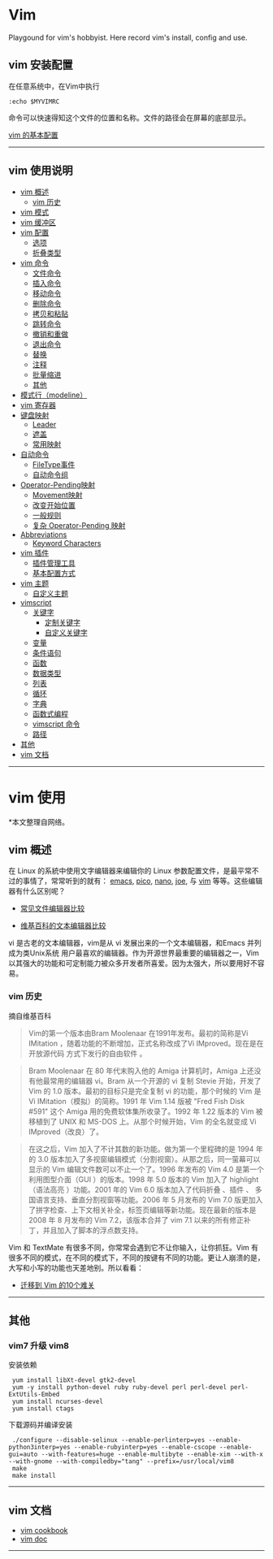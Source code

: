 # Vim
Playgound for vim's hobbyist. Here record vim's install, config and use. 

## vim 安装配置

在任意系统中，在Vim中执行

    :echo $MYVIMRC
命令可以快速得知这个文件的位置和名称。文件的路径会在屏幕的底部显示。

[vim 的基本配置](https://github.com/TourDJ/tangvim/blob/master/tang.vim)     




***

## vim 使用说明
   
  - [vim 概述](#summary)  
    - [vim 历史](#history)   
  - [vim 模式](https://github.com/TourDJ/tangvim/blob/master/doc/mode.md#mode)   
  - [vim 缓冲区](https://github.com/TourDJ/tangvim/blob/master/doc/buffer.md#buffer)    
  - [vim 配置](https://github.com/TourDJ/tangvim/blob/master/doc/config.md#config)      
    - [选项](https://github.com/TourDJ/tangvim/blob/master/doc/config.md#option)    
    - [折叠类型](https://github.com/TourDJ/tangvim/blob/master/doc/config.md#fold)    
  - [vim 命令](https://github.com/TourDJ/tangvim/blob/master/doc/command.md#vimcmd)      
    - [文件命令](https://github.com/TourDJ/tangvim/blob/master/doc/command.md#vimcmd_file)      
    - [插入命令](https://github.com/TourDJ/tangvim/blob/master/doc/command.md#vimcmd_insert)     
    - [移动命令](https://github.com/TourDJ/tangvim/blob/master/doc/command.md#vimcmd_move)      
    - [删除命令](https://github.com/TourDJ/tangvim/blob/master/doc/command.md#vimcmd_delete)     
    - [拷贝和粘贴](https://github.com/TourDJ/tangvim/blob/master/doc/command.md#vimcmd_yank)   
    - [跳转命令](https://github.com/TourDJ/tangvim/blob/master/doc/command.md#vimcmd_jump)     
    - [撤销和重做](https://github.com/TourDJ/tangvim/blob/master/doc/command.md#vimcmd_undo)      
    - [退出命令](https://github.com/TourDJ/tangvim/blob/master/doc/command.md#vimcmd_exit)    
    - [替换](https://github.com/TourDJ/tangvim/blob/master/doc/command.md#vimcmd_replace)        
    - [注释](https://github.com/TourDJ/tangvim/blob/master/doc/command.md#vimcmd_comment)      
    - [批量缩进](https://github.com/TourDJ/tangvim/blob/master/doc/command.md#vimcmd_indent)     
    - [其他](https://github.com/TourDJ/tangvim/blob/master/doc/command.md#vimcmd_other)  
  - [模式行（modeline）](https://github.com/TourDJ/tangvim/blob/master/doc/modeline.md#modeline)   
  - [vim 寄存器](https://github.com/TourDJ/tangvim/blob/master/doc/register.md#register)
  - [键盘映射](https://github.com/TourDJ/tangvim/blob/master/doc/key-mapping.md#mapping)  
    - [Leader](https://github.com/TourDJ/tangvim/blob/master/doc/key-mapping.md#leader)    
    - [遮盖](https://github.com/TourDJ/tangvim/blob/master/doc/key-mapping.md#override)   
    - [常用映射](https://github.com/TourDJ/tangvim/blob/master/doc/key-mapping.md#cusmapping)     
  - [自动命令](https://github.com/TourDJ/tangvim/blob/master/doc/autocmd.md#autocmd)    
    - [FileType事件](https://github.com/TourDJ/tangvim/blob/master/doc/autocmd.md#filetype)   
    - [自动命令组](https://github.com/TourDJ/tangvim/blob/master/doc/autocmd.md#augroup)    
  - [Operator-Pending映射](https://github.com/TourDJ/tangvim/blob/master/doc/operator-pending-mapping.md#operator)  
    - [Movement映射](https://github.com/TourDJ/tangvim/blob/master/doc/operator-pending-mapping.md#movement)     
    - [改变开始位置](https://github.com/TourDJ/tangvim/blob/master/doc/operator-pending-mapping.md#chgloc)   
    - [一般规则](https://github.com/TourDJ/tangvim/blob/master/doc/operator-pending-mapping.md#cusprin)     
    - [复杂 Operator-Pending 映射](https://github.com/TourDJ/tangvim/blob/master/doc/operator-pending-mapping.md#moreop)      
  - [Abbreviations](https://github.com/TourDJ/tangvim/blob/master/doc/abbreviations.md#abbrev) 
    - [Keyword Characters](https://github.com/TourDJ/tangvim/blob/master/doc/abbreviations.md#keyword)    
  - [vim 插件](https://github.com/TourDJ/tangvim/blob/master/doc/plugin.md#plugin)       
    - [插件管理工具](https://github.com/TourDJ/tangvim/blob/master/doc/plugin.md#plugintool)     
    - [基本配置方式](https://github.com/TourDJ/tangvim/blob/master/doc/plugin.md#pluginconfig)    
  - [vim 主题](https://github.com/TourDJ/tangvim/blob/master/doc/theme.md#theme)    
    - [自定义主题](https://github.com/TourDJ/tangvim/blob/master/doc/theme.md#definetheme)         
  - [vimscript](https://github.com/TourDJ/tangvim/blob/master/doc/vimscript.md#vimscript)     
    - [关键字](https://github.com/TourDJ/tangvim/blob/master/doc/keyword.md#keyword)    
        - [定制关键字](https://github.com/TourDJ/tangvim/blob/master/doc/keyword.md#commonkeyword)     
        - [自定义关键字](https://github.com/TourDJ/tangvim/blob/master/doc/keyword.md#definekeyword)    
    - [变量](https://github.com/TourDJ/tangvim/blob/master/doc/vimscript.md#varli)   
    - [条件语句](https://github.com/TourDJ/tangvim/blob/master/doc/vimscript.md#condition)     
    - [函数](https://github.com/TourDJ/tangvim/blob/master/doc/vimscript.md#function)      
    - [数据类型](https://github.com/TourDJ/tangvim/blob/master/doc/vimscript.md#datatype)   
    - [列表](https://github.com/TourDJ/tangvim/blob/master/doc/vimscript.md#list)     
    - [循环](https://github.com/TourDJ/tangvim/blob/master/doc/vimscript.md#loop)    
    - [字典](https://github.com/TourDJ/tangvim/blob/master/doc/vimscript.md#dict)    
    - [函数式编程](https://github.com/TourDJ/tangvim/blob/master/doc/vimscript.md#functional)   
    - [vimscript 命令](https://github.com/TourDJ/tangvim/blob/master/doc/vimscript.md#script)       
    - [路径](https://github.com/TourDJ/tangvim/blob/master/doc/vimscript.md#path)   
  - [其他](#other)  
  - [vim 文档](#doc)       
***

# <a id="vim">vim 使用</a>
*本文整理自网络。

## <a id="summary">vim 概述</a>    
在 Linux 的系統中使用文字编辑器来编辑你的 Linux 参数配置文件，是最平常不过的事情了，常常听到的就有： [emacs](http://www.gnu.org/software/emacs/), [pico](https://en.wikipedia.org/wiki/Pico_(text_editor)), [nano](http://sourceforge.net/projects/nano/), [joe](http://sourceforge.net/projects/joe-editor/), 与 [vim](http://www.vim.org) 等等。这些编辑器有什么区别呢？     

* [常见文件编辑器比较](http://encyclopedia.thefreedictionary.com/Listz+of+text+editors)   

* [维基百科的文本编辑器比较](http://en.wikipedia.org/wiki/Comparison_of_text_editors)    

vi 是古老的文本编辑器，vim是从 vi 发展出来的一个文本编辑器，和Emacs 并列成为类Unix系统 用户最喜欢的编辑器。作为开源世界最重要的编辑器之一，Vim 以其强大的功能和可定制能力被众多开发者所喜爱。因为太强大，所以要用好不容易。

### <a id="history">vim 历史</a>

摘自维基百科
> Vim的第一个版本由Bram Moolenaar 在1991年发布。最初的简称是Vi IMitation ，随着功能的不断增加，正式名称改成了Vi IMproved。现在是在开放源代码 方式下发行的自由软件 。

> Bram Moolenaar 在 80 年代末购入他的 Amiga 计算机时，Amiga 上还没有他最常用的编辑器 vi。Bram 从一个开源的 vi 复制 Stevie 开始，开发了 Vim 的 1.0 版本。最初的目标只是完全复制 vi 的功能，那个时候的 Vim 是Vi IMitation（模拟）的简称。1991 年 Vim 1.14 版被 "Fred Fish Disk #591" 这个 Amiga 用的免费软体集所收录了。1992 年 1.22 版本的 Vim 被移植到了 UNIX 和 MS-DOS 上。从那个时候开始，Vim 的全名就变成 Vi IMproved（改良）了。

> 在这之后，Vim 加入了不计其数的新功能。做为第一个里程碑的是 1994 年的 3.0 版本加入了多视窗编辑模式（分割视窗）。从那之后，同一萤幕可以显示的 Vim 编辑文件数可以不止一个了。1996 年发布的 Vim 4.0 是第一个利用图型介面（GUI ）的版本。1998 年 5.0 版本的 Vim 加入了 highlight（语法高亮 ）功能。2001 年的 Vim 6.0 版本加入了代码折叠 、插件 、 多国语言支持、垂直分割视窗等功能。2006 年 5 月发布的 Vim 7.0 版更加入了拼字检查、上下文相关补全，标签页编辑等新功能。现在最新的版本是 2008 年 8 月发布的 Vim 7.2，该版本合并了 vim 7.1 以来的所有修正补丁，并且加入了脚本的浮点数支持。


Vim 和 TextMate 有很多不同，你常常会遇到它不让你输入，让你抓狂。Vim 有很多不同的模式，在不同的模式下，不同的按键有不同的功能。更让人崩溃的是，大写和小写的功能也天差地别。所以看看：

* [迁移到 Vim 的10个难关](http://blog.jobbole.com/18333/)    

***
  
## <a id="other">其他</a> 
### <a id="vim8">vim7 升级 vim8</a>

安装依赖

     yum install libXt-devel gtk2-devel
     yum -y install python-devel ruby ruby-devel perl perl-devel perl-ExtUtils-Embed
     yum install ncurses-devel
     yum install ctags

下载源码并编译安装

     ./configure --disable-selinux --enable-perlinterp=yes --enable-python3interp=yes --enable-rubyinterp=yes --enable-cscope --enable-gui=auto --with-features=huge --enable-multibyte --enable-xim --with-x --with-gnome --with-compiledby="tang" --prefix=/usr/local/vim8
     make
     make install

***

## <a id="doc">vim 文档</a>

* [vim cookbook](http://www.oualline.com/vim-cook.html#last)     
* [vim doc](http://vimcdoc.sourceforge.net/doc/quickref.html)    

*** 


